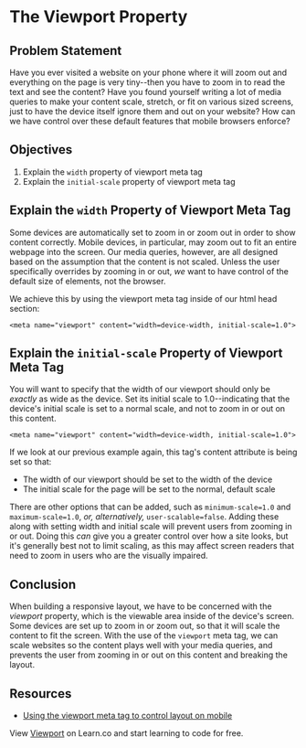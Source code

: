 # The Viewport Property

## Problem Statement

Have you ever visited a website on your phone where it will zoom out
and everything on the page is very tiny--then you have to zoom in to
read the text and see the content? Have you found yourself writing a
lot of media queries to make your content scale, stretch, or fit on
various sized screens, just to have the device itself ignore them and
out on your website? How can we have control over these default features
that mobile browsers enforce?

## Objectives

1. Explain the `width` property of viewport meta tag
2. Explain the `initial-scale` property of viewport meta tag

## Explain the `width` Property of Viewport Meta Tag

Some devices are automatically set to zoom in or zoom out in order to show
content correctly.  Mobile devices, in particular, may zoom out to fit an entire
webpage into the screen.  Our media queries, however, are all designed based on
the assumption that the content is not scaled.  Unless the user specifically
overrides by zooming in or out, _we_ want to have control of the default size of
elements, not the browser.

We achieve this by using the viewport meta tag inside of our html head section:

```
<meta name="viewport" content="width=device-width, initial-scale=1.0">
```

## Explain the `initial-scale` Property of Viewport Meta Tag

You will want to specify that the width of our viewport should only be *exactly*
as wide as the device. Set its initial scale to 1.0--indicating that the device's
initial scale is set to a normal scale, and not to zoom in or out on this content.

```
<meta name="viewport" content="width=device-width, initial-scale=1.0">
```

If we look at our previous example again, this tag's content attribute is being
set so that:

* The width of our viewport should be set to the width of the device
* The initial scale for the page will be set to the normal, default scale

There are other options that can be added, such as `minimum-scale=1.0` and
`maximum-scale=1.0`, _or, alternatively,_ `user-scalable=false`.  Adding these
along with setting width and initial scale will prevent users from zooming in or
out.  Doing this _can_ give you a greater control over how a site looks, but
it's generally best not to limit scaling, as this may affect screen readers that
need to zoom in users who are the visually impaired.

## Conclusion

When building a responsive layout, we have to be concerned with the _viewport_
property, which is the viewable area inside of the device's screen. Some devices
are set up to zoom in or zoom out, so that it will scale the content to fit the
screen. With the use of the `viewport` meta tag, we can scale websites so the
content plays well with your media queries, and prevents the user from zooming
in or out on this content and breaking the layout.

## Resources

* [Using the viewport meta tag to control layout on mobile](https://developer.mozilla.org/en-US/docs/Mozilla/Mobile/Viewport_meta_tag)

<p data-visibility='hidden'>View <a href='https://learn.co/lessons/viewport' title='Viewport'>Viewport</a> on Learn.co and start learning to code for free.</p>
